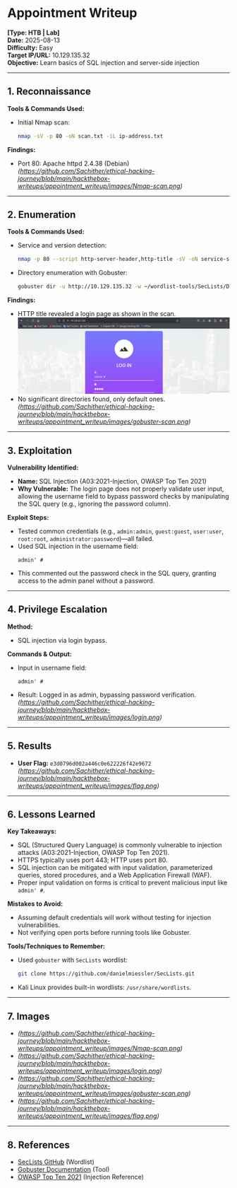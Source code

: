 # Appointment Writeup
**[Type: HTB | Lab]**  
**Date:** 2025-08-13  
**Difficulty:** Easy  
**Target IP/URL:** 10.129.135.32  
**Objective:** Learn basics of SQL injection and server-side injection  

---

## 1. Reconnaissance
**Tools & Commands Used:**
- Initial Nmap scan:
  ```bash
  nmap -sV -p 80 -oN scan.txt -iL ip-address.txt
  ```

**Findings:**
- Port 80: Apache httpd 2.4.38 (Debian)  
  *(https://github.com/Sachither/ethical-hacking-journey/blob/main/hackthebox-writeups/appointment_writeup/images/Nmap-scan.png)*

---

## 2. Enumeration
**Tools & Commands Used:**
- Service and version detection:
  ```bash
  nmap -p 80 --script http-server-header,http-title -sV -oN service-scan.txt -iL ip-address.txt
  ```
- Directory enumeration with Gobuster:
  ```bash
  gobuster dir -u http://10.129.135.32 -w ~/wordlist-tools/SecLists/Discovery/Web-Content/DirBuster-2007_directory-list-2.3-small.txt
  ```

**Findings:**
- HTTP title revealed a login page as shown in the scan.
  ![Login](https://github.com/Sachither/ethical-hacking-journey/blob/main/hackthebox-writeups/appointment-writeup/images/login.png) 
- No significant directories found, only default ones.  
  *(https://github.com/Sachither/ethical-hacking-journey/blob/main/hackthebox-writeups/appointment_writeup/images/gobuster-scan.png)*

---

## 3. Exploitation
**Vulnerability Identified:**
- **Name:** SQL Injection (A03:2021-Injection, OWASP Top Ten 2021)  
- **Why Vulnerable:** The login page does not properly validate user input, allowing the username field to bypass password checks by manipulating the SQL query (e.g., ignoring the password column).

**Exploit Steps:**
- Tested common credentials (e.g., `admin:admin`, `guest:guest`, `user:user`, `root:root`, `administrator:password`)—all failed.
- Used SQL injection in the username field:
  ```
  admin' #
  ```
- This commented out the password check in the SQL query, granting access to the admin panel without a password.  

---

## 4. Privilege Escalation
**Method:**
- SQL injection via login bypass.

**Commands & Output:**
- Input in username field:
  ```
  admin' #
  ```
- Result: Logged in as admin, bypassing password verification.
  *(https://github.com/Sachither/ethical-hacking-journey/blob/main/hackthebox-writeups/appointment_writeup/images/login.png)*
---

## 5. Results
- **User Flag:** `e3d0796d002a446c0e622226f42e9672`  
  *(https://github.com/Sachither/ethical-hacking-journey/blob/main/hackthebox-writeups/appointment_writeup/images/flag.png)*

---

## 6. Lessons Learned
**Key Takeaways:**
- SQL (Structured Query Language) is commonly vulnerable to injection attacks (A03:2021-Injection, OWASP Top Ten 2021).
- HTTPS typically uses port 443; HTTP uses port 80.
- SQL injection can be mitigated with input validation, parameterized queries, stored procedures, and a Web Application Firewall (WAF).
- Proper input validation on forms is critical to prevent malicious input like `admin' #`.

**Mistakes to Avoid:**
- Assuming default credentials will work without testing for injection vulnerabilities.
- Not verifying open ports before running tools like Gobuster.

**Tools/Techniques to Remember:**
- Used `gobuster` with `SecLists` wordlist:
  ```bash
  git clone https://github.com/danielmiessler/SecLists.git
  ```
- Kali Linux provides built-in wordlists: `/usr/share/wordlists`.

---

## 7. Images
- *(https://github.com/Sachither/ethical-hacking-journey/blob/main/hackthebox-writeups/appointment_writeup/images/Nmap-scan.png)*
- *(https://github.com/Sachither/ethical-hacking-journey/blob/main/hackthebox-writeups/appointment_writeup/images/login.png)*
- *(https://github.com/Sachither/ethical-hacking-journey/blob/main/hackthebox-writeups/appointment_writeup/images/gobuster-scan.png)*
- *(https://github.com/Sachither/ethical-hacking-journey/blob/main/hackthebox-writeups/appointment_writeup/images/flag.png)*

---

## 8. References
- [SecLists GitHub](https://github.com/danielmiessler/SecLists) (Wordlist)
- [Gobuster Documentation](https://www.kali.org/tools/gobuster) (Tool)
- [OWASP Top Ten 2021](https://owasp.org/Top10) (Injection Reference)

